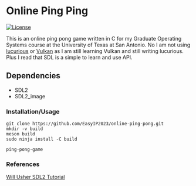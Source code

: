 # Online Ping Ping

[![License](https://img.shields.io/badge/license-MIT-brightgreen.svg)](#license)

This is an online ping pong game written in C for my Graduate Operating Systems course at the University of Texas at San Antonio. No I am not using [lucurious](https://github.com/EasyIP2023/lucurious) or [Vulkan](https://www.khronos.org/vulkan/) as I am still learning Vulkan and still writing lucurious. Plus I read that SDL is a simple to learn and use API.

## Dependencies
* SDL2
* SDL2_image

### Installation/Usage
```
git clone https://github.com/EasyIP2023/online-ping-pong.git
mkdir -v build
meson build
sudo ninja install -C build
```

```
ping-pong-game
```

### References
[Will Usher SDL2 Tutorial](https://www.willusher.io/pages/sdl2/)
